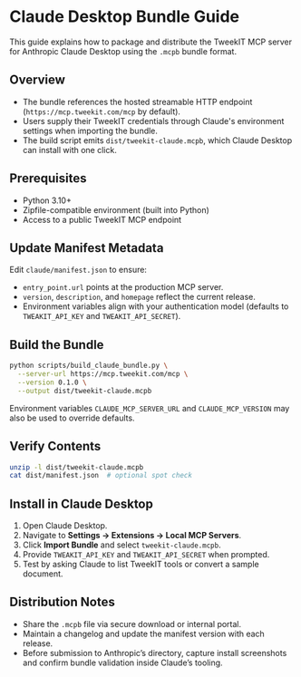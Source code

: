 # Claude Desktop Bundle Guide

This guide explains how to package and distribute the TweekIT MCP server for Anthropic Claude Desktop using the `.mcpb` bundle format.

## Overview
- The bundle references the hosted streamable HTTP endpoint (`https://mcp.tweekit.com/mcp` by default).
- Users supply their TweekIT credentials through Claude's environment settings when importing the bundle.
- The build script emits `dist/tweekit-claude.mcpb`, which Claude Desktop can install with one click.

## Prerequisites
- Python 3.10+
- Zipfile-compatible environment (built into Python)
- Access to a public TweekIT MCP endpoint

## Update Manifest Metadata
Edit `claude/manifest.json` to ensure:
- `entry_point.url` points at the production MCP server.
- `version`, `description`, and `homepage` reflect the current release.
- Environment variables align with your authentication model (defaults to `TWEAKIT_API_KEY` and `TWEAKIT_API_SECRET`).

## Build the Bundle
```bash
python scripts/build_claude_bundle.py \
  --server-url https://mcp.tweekit.com/mcp \
  --version 0.1.0 \
  --output dist/tweekit-claude.mcpb
```

Environment variables `CLAUDE_MCP_SERVER_URL` and `CLAUDE_MCP_VERSION` may also be used to override defaults.

## Verify Contents
```bash
unzip -l dist/tweekit-claude.mcpb
cat dist/manifest.json  # optional spot check
```

## Install in Claude Desktop
1. Open Claude Desktop.
2. Navigate to **Settings → Extensions → Local MCP Servers**.
3. Click **Import Bundle** and select `tweekit-claude.mcpb`.
4. Provide `TWEAKIT_API_KEY` and `TWEAKIT_API_SECRET` when prompted.
5. Test by asking Claude to list TweekIT tools or convert a sample document.

## Distribution Notes
- Share the `.mcpb` file via secure download or internal portal.
- Maintain a changelog and update the manifest version with each release.
- Before submission to Anthropic’s directory, capture install screenshots and confirm bundle validation inside Claude’s tooling.
